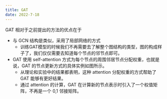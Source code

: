 ```yaml
---
title: GAT
date: 2022-7-18
---
```


GAT 相对于之前提出的方法的优点在于

- 与 GCN 结构是类似，采用了局部网络的方式
  - 训练GAT模型的时候我们不再需要去了解整个图结构的类型，图的构成样子了，我们仅仅需要去知道每个节点的邻节点即可。
- GAT 使用 self-attention 方式为每个节点的周围邻居节点分配权重，也就是说，GAT 的节点更新方式的具体实例如图所示。
  - 从理论和实验中的结果都表明，这种 attention 分配权重的方式帮助了 GAT 能够有更好结果。
  - 通过 attention 的计算，GAT 在计算新的节点表示时引入了一个权值矩阵，不再是一个 0,1 邻接矩阵。
